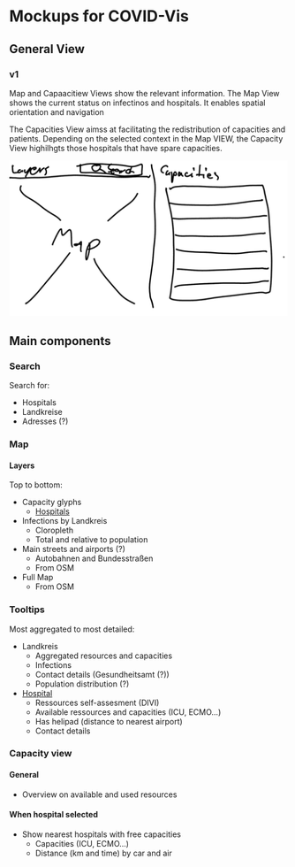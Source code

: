 # Mockups for COVID-Vis

## General View

### v1

Map and Capaacitiew Views show the relevant information.
The Map View shows the current status on infectinos and hospitals.
It enables spatial orientation and navigation

The Capacities View aimss at facilitating the redistribution of capacities and patients.
Depending on the selected context in the Map VIEW, the Capacity View highilhgts those hospitals that have spare capacities.

![](./main.md.5333.png)



## Main components

### Search

Search for:

* Hospitals
* Landkreise
* Adresses (?)


### Map

#### Layers

Top to bottom:

* Capacity glyphs
  * [Hospitals](hospital_glyph.md)
* Infections by Landkreis
  * Cloropleth  
  * Total and relative to population
* Main streets and airports (?)
  * Autobahnen and Bundesstraßen
  * From OSM
* Full Map
  * From OSM


### Tooltips

Most aggregated to most detailed:

* Landkreis
  * Aggregated resources and capacities
  * Infections
  * Contact details  (Gesundheitsamt (?))
  * Population distribution (?)
* [Hospital](hospital_tooltip.md)
  * Ressources self-assesment (DIVI)
  * Available ressources and capacities (ICU, ECMO…)
  * Has helipad (distance to nearest airport)
  * Contact details



### Capacity view

#### General

* Overview on available and used resources


#### When hospital selected

* Show nearest hospitals with free capacities
  * Capacities (ICU, ECMO…)
  * Distance (km and time) by car and air 
  